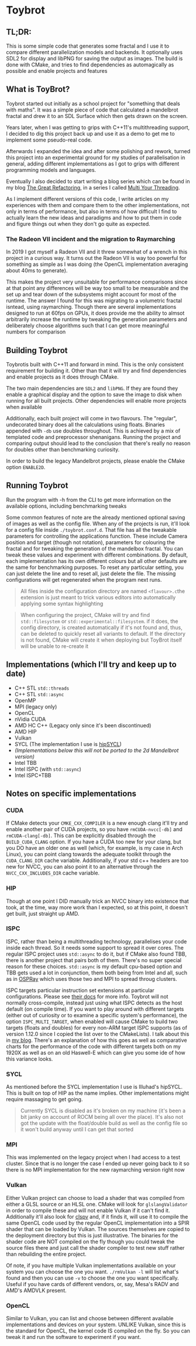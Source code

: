 # Toybrot

## TL;DR:

This is some simple code that generates some fractal and I use it to compare
different parallelization models and backends. It optionally uses SDL2 for display and
libPNG for saving the output as images. The build is done with CMake, and tries
to find dependencies as automagically as possible and enable projects and features

## What is ToyBrot?

Toybrot started out initially as a school project for "something that deals
with maths". It was a simple piece of code that calculated a mandelbrot fractal
and drew it to an SDL Surface which then gets drawn on the screen.

Years later, when I was getting to grips with C++11's multithreading support,
I decided to dig this project back up and use it as a demo to get me to implement
some pseudo-real code.

Afterwards I expanded the idea and after some polishing and rework, turned this
project into an experimental ground for my studies of parallelisation in general,
adding different implementations as I got to grips with different programming
models and languages.

Eventually I also decided to start writing a blog series which can be found in
my blog [The Great Refactoring](http://vilelasagna.ddns.net), in a series I called
[Multi Your Threading](http://vilelasagna.ddns.net/tgr/coding/so-you-wanted-to-multi-your-threading-huh/).

As I implement different versions of this code, I write articles on my experiences
with them and compare them to the other implementations, not only in terms of
performance, but also in terms of how difficult I find to actually learn the new
ideas and paradigms and how to put them in code and figure things out when they
don't go quite as expected.

### The Radeon VII incident and the migration to Raymarching

In 2019 I got myself a Radeon VII and it threw somewhat of a wrench in this project
in a curious way. It turns out the Radeon VII is way too powerful for something as
simple as I was doing (the OpenCL implementation averaging about 40ms to generate).

This makes the project very unsuitable for performance comparisons since at that
point any differences will be way too small to be measurable and the set up and
tear down of the subsystems might account for most of the runtime. The answer I
found for this was migrating to a volumetric fractal isntead, using raymarching.
Though there are several implementations designed to run at 60fps on GPUs, it does
provide me the ability to almsot arbitrarily increase the runtime by tweaking the
generation parameters and deliberately choose algorithms such that I can get more
meaningful numbers for comparison


## Building Toybrot

Toybrotis built with C++11 and forward in mind. This is the only consistent
requirement for building it. Other than that it will try and find dependencies
and enable projects as it does through CMake.

The two main dependencies are `SDL2` and `libPNG`. If they are found they enable
a graphical display and the option to save the image to disk when running for
all built projects. Other dependencies will enable more projects when available

Additionally, each built project will come in two flavours. The "regular",
undecorated binary does all the calculations using floats. Binaries appended with
`-db` use doubles throughout. This is achieved by a mix of templated code and
preprocessor shenanigans. Running the project and comparing output should lead
to the conclusion that there's really no reason for doubles other than benchmarking
curiosity.

In order to build the legacy Mandelbrot projects, please enable the CMake option
`ENABLE2D`.

## Running Toybrot

Run the program with -h from the CLI to get more information on the available
options, including benchmarking tweaks

Some common features of note are the already mentioned optional saving of images
as well as the config file. When any of the projects is run, it'll look for a
config file inside `./toybrot.conf.d`. That file has all the tweakable parameters
for controlling the applications function. These include Camera position and
target (though not rotation), parameters for colouring the fractal and for
tweaking the generation of the mandelbox fractal. You can tweak these values and
experiment with different combinations. By default, each implementation has its
own different colours but all other defaults are the same for benchmarking purposes.
To reset any particular setting, you can just delete the line and to reset all,
just delete the file. The missing configurations will get regenerated when the
program next runs.

> All files inside the configuration directory are named `<flavour>.c`the extension
> is just meant to trick various editors into automatically applying some syntax
> highlighting

> When configuring the project, CMake will try and find `std::filesystem` or
> `std::experimental::filesystem`. if it does, the config directory, is created
> automatically if it's not found and, thus, can be deleted to quickly reset all
> variants to default. If the directory is not found, CMake will create it when
> deploying but ToyBrot itself will be unable to re-create it

## Implementations (which I'll try and keep up to date)

 - C++ STL `std::threads`
 - C++ STL `std::async`
 - OpenMP
 - MPI (legacy only)
 - OpenCL
 - nVidia CUDA
 - AMD HC C++ (Legacy only since it's been discontinued)
 - AMD HIP
 - Vulkan
 - SYCL (The implementation I use is [hipSYCL](https://github.com/illuhad/hipSYCL))
 - *(Implementations below this will not be ported to the 2d Mandelbrot version)*
  - Intel TBB
  - Intel ISPC (with `std::async`)
  - Intel ISPC+TBB

## Notes on specific implementations

### CUDA

If CMake detects your `CMKE_CXX_COMPILER` is a new enough clang it'll try
and enable another pair of CUDA projects, so you have `rmCUDA-nvcc[-db]` and
`rmCUDA-clang[-db]`. This can be explicitly disabled through the `BUILD_CUDA_CLANG`
option. If you have a CUDA too new for your clang, but you DO have an older
one as well (which, for example, is my case in Arch Linux), you can point
clang towards the adequate toolkit through the `CUDA_CLANG_DIR` cache variable.
Additionally, if your std c++ headers are too new for NVCC, you can also point
it to an alternative through the `NVCC_CXX_INCLUDES_DIR` cache variable.

### HIP

Though at one point I DID manually trick an NVCC binary into existence that took,
at the time, way more work than I expected, so at this point, it doesn't get
built, just straight up AMD.

### ISPC

ISPC, rather than being a multithreading technology, parallelises your code
inside each thread. So it needs some support to spread it over cores. The
regular ISPC project uses `std::async` to do it, but if CMake also found TBB,
there is another project that pairs both of them. There's no super special
reason for these choices. `std::async` is my default cpu-based option and TBB
gets used a lot in conjunction, them both being from Intel and all, such as in
[OSPRay](https://www.ospray.org/) which uses those two and MPI to spread throug
clusters.

ISPC targets particular instruction set extensions at particular configurations.
Please see [their docs](https://ispc.github.io/ispc.html#selecting-the-compilation-target)
for more info. Toybrot will not normally cross-compile, instead just using
what ISPC detects as the host default (on compile time). If you want to play
around with different targets (either out of curiosity or to examine a specific
system's performance), the option `ISPC_MULTI_TARGET`, when enabled will cause
CMake to build two targets (floats and doubles) for every non-ARM target ISPC
supports (as of version 1.12.0 since I copied the list over to the CMakeLists).
I talk about this in
[my blog](https://vilelasagna.ddns.net/tgr/coding/multi-your-threads-7-feeling-a-little-blue/#Appendix_0x1_Know_your_target).
There's an explanation of how this goes as well as comparative charts for the
performance of the code with different targets both on my 1920X as well as on
an old Haswell-E which can give you some ide of how this variance looks.

### SYCL

As mentioned before the SYCL implementation I use is Illuhad's hipSYCL. This
is built on top of HIP as the name implies. Other implementations might require
massaging to get going.

>Currently SYCL is disabled as it's broken on my machine (it's been a bit janky
>on account of ROCM being all over the place). It's also not got the update with
>the float/double build as well as the config file so it won't build anyway until
>I can get that sorted

### MPI

This was implemented on the legacy project when I had access to a test cluster.
Since that is no longer the case I ended up never going back to it so there is
no MPI implementation for the new raymarching version right now

### Vulkan

Either Vulkan project can choose to load a shader that was compiled from either
a GLSL source or an HLSL one. CMake will look for `glslangValidator` in order to
compile these and will not enable Vulkan if it can't find it. Additionally it'll
also look for [clspv](https://github.com/google/clspv) and, if it finds it, will
use it to compile the same OpenCL code used by the regular OpenCL implementation
into a SPIR shader that can be loaded by Vulkan. The sources themselves are copied
to the deployment directory but this is just illustrative. The binaries for the
shader code are NOT compiled on the fly though you could tweak the source files
there and just call the shader compiler to test new stuff rather than rebuilding
the entire project.

Of note, if you have multiple Vulkan implementations available on your system
you can choose the one you want. `./rmVulkan -l` will list what's found and
then you can use `-v` to choose the one you want specifically. Useful if you
have cards of different vendors, or, say, Mesa's RADV and AMD's AMDVLK present.

### OpenCL

Similar to Vulkan, you can list and choose between different available
implementations and devices on your system. UNLIKE Vulkan, since this is the
standard for OpenCL, the kernel code IS compiled on the fly. So you can tweak
it and run the software to experiment if you want.
